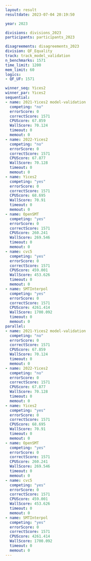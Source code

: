 ```yaml
---
layout: result
resultdate: 2023-07-04 20:19:50

year: 2023

divisions: divisions_2023
participants: participants_2023

disagreements: disagreements_2023
division: QF_Equality
track: track_model_validation
n_benchmarks: 1571
time_limit: 1200
mem_limit: 60
logics:
- QF_UF: 1571

winner_seq: Yices2
winner_par: Yices2
sequential:
- name: 2021-Yices2 model-validation
  competing: "no"
  errorScore: 0
  correctScore: 1571
  CPUScore: 67.859
  WallScore: 70.124
  timeout: 0
  memout: 0
- name: 2022-Yices2
  competing: "no"
  errorScore: 0
  correctScore: 1571
  CPUScore: 67.877
  WallScore: 70.128
  timeout: 0
  memout: 0
- name: Yices2
  competing: "yes"
  errorScore: 0
  correctScore: 1571
  CPUScore: 68.695
  WallScore: 70.91
  timeout: 0
  memout: 0
- name: OpenSMT
  competing: "yes"
  errorScore: 0
  correctScore: 1571
  CPUScore: 260.241
  WallScore: 269.546
  timeout: 0
  memout: 0
- name: cvc5
  competing: "yes"
  errorScore: 0
  correctScore: 1571
  CPUScore: 459.001
  WallScore: 453.626
  timeout: 0
  memout: 0
- name: SMTInterpol
  competing: "yes"
  errorScore: 0
  correctScore: 1571
  CPUScore: 4261.414
  WallScore: 1700.092
  timeout: 0
  memout: 0
parallel:
- name: 2021-Yices2 model-validation
  competing: "no"
  errorScore: 0
  correctScore: 1571
  CPUScore: 67.859
  WallScore: 70.124
  timeout: 0
  memout: 0
- name: 2022-Yices2
  competing: "no"
  errorScore: 0
  correctScore: 1571
  CPUScore: 67.877
  WallScore: 70.128
  timeout: 0
  memout: 0
- name: Yices2
  competing: "yes"
  errorScore: 0
  correctScore: 1571
  CPUScore: 68.695
  WallScore: 70.91
  timeout: 0
  memout: 0
- name: OpenSMT
  competing: "yes"
  errorScore: 0
  correctScore: 1571
  CPUScore: 260.241
  WallScore: 269.546
  timeout: 0
  memout: 0
- name: cvc5
  competing: "yes"
  errorScore: 0
  correctScore: 1571
  CPUScore: 459.001
  WallScore: 453.626
  timeout: 0
  memout: 0
- name: SMTInterpol
  competing: "yes"
  errorScore: 0
  correctScore: 1571
  CPUScore: 4261.414
  WallScore: 1700.092
  timeout: 0
  memout: 0
---
```

